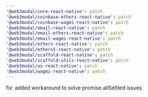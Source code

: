 ```yaml
---
'@web3modal/core-react-native': patch
'@web3modal/coinbase-ethers-react-native': patch
'@web3modal/coinbase-wagmi-react-native': patch
'@web3modal/email-react-native': patch
'@web3modal/email-ethers-react-native': patch
'@web3modal/email-wagmi-react-native': patch
'@web3modal/ethers-react-native': patch
'@web3modal/ethers5-react-native': patch
'@web3modal/scaffold-react-native': patch
'@web3modal/scaffold-utils-react-native': patch
'@web3modal/ui-react-native': patch
'@web3modal/wagmi-react-native': patch
---
```


fix: added workaround to solve promise.allSettled issues
